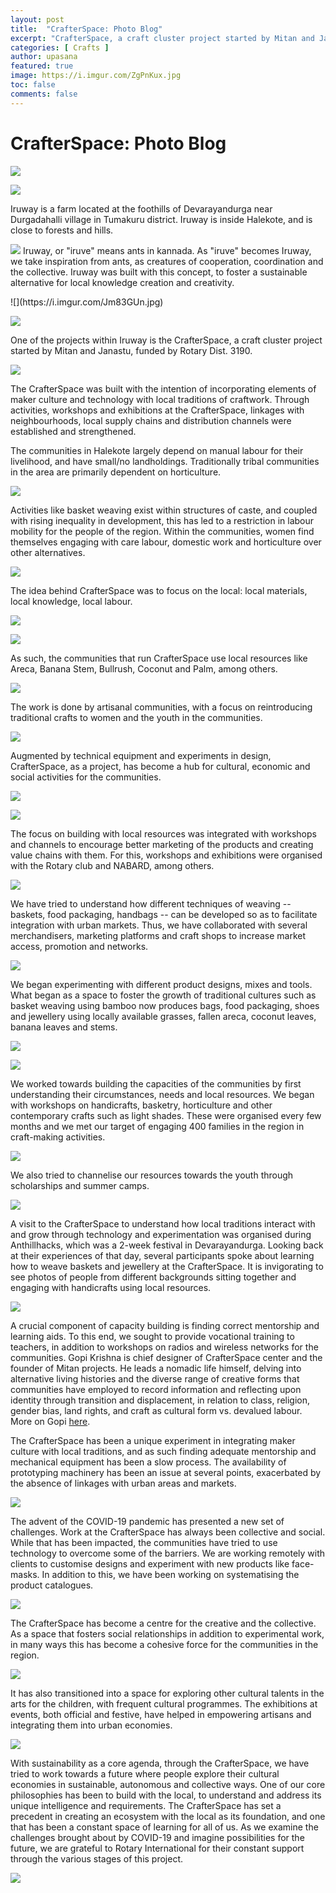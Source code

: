 ```yaml
---
layout: post
title:  "CrafterSpace: Photo Blog"
excerpt: "CrafterSpace, a craft cluster project started by Mitan and Janastu, funded by Rotary Dist. 3190."
categories: [ Crafts ]
author: upasana
featured: true
image: https://i.imgur.com/ZgPnKux.jpg
toc: false
comments: false
---
```


# CrafterSpace: Photo Blog

![](https://i.imgur.com/ZgPnKux.jpg)


![](https://i.imgur.com/M7vmXma.jpg)

Iruway is a farm located at the foothills of Devarayandurga near Durgadahalli village in Tumakuru district. Iruway is inside Halekote, and is close to forests and hills.

![](https://i.imgur.com/Jk9mcmU.jpg)
Iruway, or "iruve" means ants in kannada. As "iruve" becomes Iruway, we take inspiration from ants, as creatures of cooperation, coordination and the collective. Iruway was built with this concept, to foster a sustainable alternative for local knowledge creation and creativity.

<div class="two-by-two">
  ![](https://i.imgur.com/Jm83GUn.jpg)

  ![](https://i.imgur.com/sTdVM0p.jpg)
</div>


One of the projects within Iruway is the CrafterSpace, a craft cluster project started by Mitan and Janastu, funded by Rotary Dist. 3190.

![](https://i.imgur.com/52sm5M0.jpg)

The CrafterSpace was built with the intention of incorporating elements of maker culture and technology with local traditions of craftwork. Through activities, workshops and exhibitions at the CrafterSpace, linkages with neighbourhoods, local supply chains and distribution channels were established and strengthened.

The communities in Halekote largely depend on manual labour for their livelihood, and have small/no landholdings. Traditionally tribal communities in the area are primarily dependent on horticulture.

![](https://i.imgur.com/jWaExD1.jpg)

Activities like basket weaving exist within structures of caste, and coupled with rising inequality in development, this has led to a restriction in labour mobility for the people of the region. Within the communities, women find themselves engaging with care labour, domestic work and horticulture over other alternatives.

![](https://i.imgur.com/jpCi5nJ.jpg)

The idea behind CrafterSpace was to focus on the local: local materials, local knowledge, local labour.

![](https://i.imgur.com/Jem2F9c.jpg)

![](https://i.imgur.com/KllN1uw.jpg)


As such, the communities that run CrafterSpace use local resources like Areca, Banana Stem, Bullrush, Coconut and Palm, among others.

![](https://i.imgur.com/JgApH3N.jpg)

The work is done by artisanal communities, with a focus on reintroducing traditional crafts to women and the youth in the communities.

![](https://i.imgur.com/u46KZwx.jpg)

Augmented by technical equipment and experiments in design, CrafterSpace, as a project, has become a hub for cultural, economic and social activities for the communities.

![](https://i.imgur.com/6SgPDLU.jpg)

![](https://i.imgur.com/DrC13aD.jpg)


The focus on building with local resources was integrated with workshops and channels to encourage better marketing of the products and creating value chains with them. For this, workshops and exhibitions were organised with the Rotary club and NABARD, among others.

![](https://i.imgur.com/LJOwUI6.jpg)

We have tried to understand how different techniques of weaving -- baskets, food packaging, handbags -- can be developed so as to facilitate integration with urban markets. Thus, we have collaborated with several merchandisers, marketing platforms and craft shops to increase market access, promotion and networks.

![](https://i.imgur.com/ff1kUSk.jpg)

We began experimenting with different product designs, mixes and tools. What began as a space to foster the growth of traditional cultures such as basket weaving using bamboo now produces bags, food packaging, shoes and jewellery using locally available grasses, fallen areca, coconut leaves, banana leaves and stems.

![](https://i.imgur.com/ruhZ0fr.jpg)

![](https://i.imgur.com/zpdlnz1.jpg)

We worked towards building the capacities of the communities by first understanding their circumstances, needs and local resources. We began with workshops on handicrafts, basketry, horticulture and other contemporary crafts such as light shades. These were organised every few months and we met our target of engaging 400 families in the region in craft-making activities.

![](https://i.imgur.com/OZyY7DK.jpg)

We also tried to channelise our resources towards the youth through scholarships and summer camps.

![](https://i.imgur.com/ZzLjNOD.jpg)

A visit to the CrafterSpace to understand how local traditions interact with and grow through technology and experimentation was organised during Anthillhacks, which was a 2-week festival in Devarayandurga. Looking back at their experiences of that day, several participants spoke about learning how to weave baskets and jewellery at the CrafterSpace. It is invigorating to see photos of people from different backgrounds sitting together and engaging with handicrafts using local resources.

![](https://i.imgur.com/MicSblo.jpg)

A crucial component of capacity building is finding correct mentorship and learning aids. To this end, we sought to provide vocational training to teachers, in addition to workshops on radios and wireless networks for the communities. Gopi Krishna is chief designer of CrafterSpace center and the founder of Mitan projects. He leads a nomadic life himself, delving into alternative living histories and the diverse range of creative forms that communities have employed to record information and reflecting upon identity through transition and displacement, in relation to class, religion, gender bias, land rights, and craft as cultural form vs. devalued labour. More on Gopi [here](https://docs.google.com/document/d/1ts1Ziffm55lTlX6DbnsF3o6RDdpZVABdXJkMwQMp3Cg). 

The CrafterSpace has been a unique experiment in integrating maker culture with local traditions, and as such finding adequate mentorship and mechanical equipment has been a slow process. The availability of prototyping machinery has been an issue at several points, exacerbated by the absence of linkages with urban areas and markets.

![](https://i.imgur.com/pt5mQgP.jpg)

The advent of the COVID-19 pandemic has presented a new set of challenges. Work at the CrafterSpace has always been collective and social. While that has been impacted, the communities have tried to use technology to overcome some of the barriers. We are working remotely with clients to customise designs and experiment with new products like face-masks. In addition to this, we have been working on systematising the product catalogues.

![](https://i.imgur.com/in6WKiB.jpg)

The CrafterSpace has become a centre for the creative and the collective. As a space that fosters social relationships in addition to experimental work, in many ways this has become a cohesive force for the communities in the region.

![](https://i.imgur.com/jKmUZUe.jpg)

It has also transitioned into a space for exploring other cultural talents in the arts for the children, with frequent cultural programmes. The exhibitions at events, both official and festive, have helped in empowering artisans and integrating them into urban economies.

![](https://i.imgur.com/wTNARYi.jpg)

With sustainability as a core agenda, through the CrafterSpace, we have tried to work towards a future where people explore their cultural economies in sustainable, autonomous and collective ways. One of our core philosophies has been to build with the local, to understand and address its unique intelligence and requirements. The CrafterSpace has set a precedent in creating an ecosystem with the local as its foundation, and one that has been a constant space of learning for all of us. As we examine the challenges brought about by COVID-19 and imagine possibilities for the future, we are grateful to Rotary International for their constant support through the various stages of this project.

![](https://i.imgur.com/L42aYPB.jpg)







